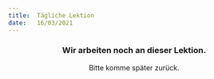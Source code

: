 ```yaml
---
title:  Tägliche Lektion
date:   16/03/2021
---
```


### <center>Wir arbeiten noch an dieser Lektion.</center>
<center>Bitte komme später zurück.</center>
